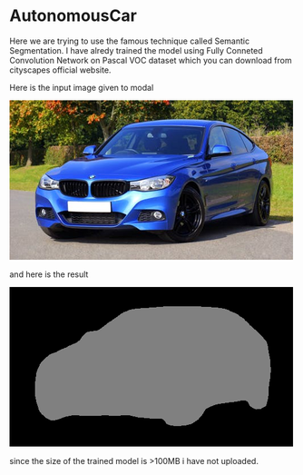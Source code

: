 # AutonomousCar

Here we are trying to use the famous technique called Semantic Segmentation. I have alredy trained the model using Fully Conneted
Convolution Network on Pascal VOC dataset which you can download from cityscapes official website.

Here is the input image given to modal 

![](71.jpeg)

and here is the result 

![](output.png)

since the size of the trained model is >100MB i have not uploaded.

